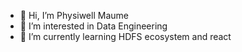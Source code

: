 - 👋 Hi, I’m Physiwell Maume
- 👀 I’m interested in Data Engineering 
- 🌱 I’m currently learning HDFS ecosystem and react

<!---
pmaume23/pmaume23 is a ✨ special ✨ repository because its `README.md` (this file) appears on your GitHub profile.
You can click the Preview link to take a look at your changes.
--->
